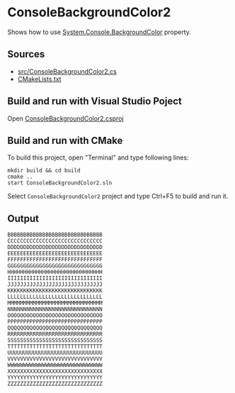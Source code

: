 # ConsoleBackgroundColor2

Shows how to use [System.Console.BackgroundColor](https://learn.microsoft.com/en-us/dotnet/api/system.console.backgroundcolor) property. 

## Sources

* [src/ConsoleBackgroundColor2.cs](src/ConsoleBackgroundColor2.cs)
* [CMakeLists.txt](CMakeLists.txt)

## Build and run with Visual Studio Poject

Open [ConsoleBackgroundColor2.csproj](ConsoleBackgroundColor2.csproj)

## Build and run with CMake

To build this project, open "Terminal" and type following lines:

```batch
mkdir build && cd build
cmake ..
start ConsoleBackgroundColor2.sln
```

Select `ConsoleBackgroundColor2` project and type Ctrl+F5 to build and run it.

## Output

```
BBBBBBBBBBBBBBBBBBBBBBBBBBBBBB
CCCCCCCCCCCCCCCCCCCCCCCCCCCCCC
DDDDDDDDDDDDDDDDDDDDDDDDDDDDDD
EEEEEEEEEEEEEEEEEEEEEEEEEEEEEE
FFFFFFFFFFFFFFFFFFFFFFFFFFFFFF
GGGGGGGGGGGGGGGGGGGGGGGGGGGGGG
HHHHHHHHHHHHHHHHHHHHHHHHHHHHHH
IIIIIIIIIIIIIIIIIIIIIIIIIIIIII
JJJJJJJJJJJJJJJJJJJJJJJJJJJJJJ
KKKKKKKKKKKKKKKKKKKKKKKKKKKKKK
LLLLLLLLLLLLLLLLLLLLLLLLLLLLLL
MMMMMMMMMMMMMMMMMMMMMMMMMMMMMM
NNNNNNNNNNNNNNNNNNNNNNNNNNNNNN
OOOOOOOOOOOOOOOOOOOOOOOOOOOOOO
PPPPPPPPPPPPPPPPPPPPPPPPPPPPPP
QQQQQQQQQQQQQQQQQQQQQQQQQQQQQQ
RRRRRRRRRRRRRRRRRRRRRRRRRRRRRR
SSSSSSSSSSSSSSSSSSSSSSSSSSSSSS
TTTTTTTTTTTTTTTTTTTTTTTTTTTTTT
UUUUUUUUUUUUUUUUUUUUUUUUUUUUUU
VVVVVVVVVVVVVVVVVVVVVVVVVVVVVV
WWWWWWWWWWWWWWWWWWWWWWWWWWWWWW
XXXXXXXXXXXXXXXXXXXXXXXXXXXXXX
YYYYYYYYYYYYYYYYYYYYYYYYYYYYYY
ZZZZZZZZZZZZZZZZZZZZZZZZZZZZZZ
```
